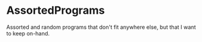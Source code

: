# AssortedPrograms
Assorted and random programs that don't fit anywhere else, but that I want to keep on-hand. 
